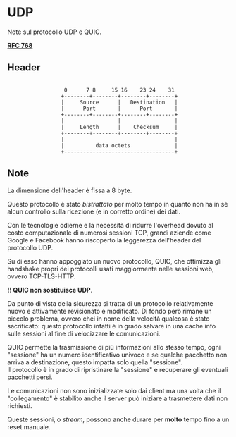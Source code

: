 # UDP

Note sul protocollo UDP e QUIC.

[**RFC 768**](https://datatracker.ietf.org/doc/html/rfc768)

## Header

```

				  0      7 8     15 16    23 24    31
                 +--------+--------+--------+--------+
                 |     Source      |   Destination   |
                 |      Port       |      Port       |
                 +--------+--------+--------+--------+
                 |                 |                 |
                 |     Length      |    Checksum     |
                 +--------+--------+--------+--------+
                 |									 |
                 |          data octets 			 |
                 +-----------------------------------+
```

## Note 

La dimensione dell'header è fissa a 8 byte.

Questo protocollo è stato *bistrattato* per molto tempo in quanto non ha in sè alcun controllo sulla ricezione (e in corretto ordine) dei dati. 

Con le tecnologie odierne e la necessità di ridurre l'overhead dovuto al costo computazionale di numerosi sessioni TCP, grandi aziende come Google e Facebook hanno riscoperto la leggerezza dell'header del protocollo UDP.  

Su di esso hanno appoggiato un nuovo protocollo, QUIC, che ottimizza gli handshake propri dei protocolli usati maggiormente nelle sessioni web, ovvero TCP-TLS-HTTP.

**!! QUIC non sostituisce UDP**.

Da punto di vista della sicurezza si tratta di un protocollo relativamente nuovo e attivamente revisionato e modificato. Di fondo però rimane un piccolo problema, ovvero chei in nome della velocità qualcosa è stato sacrificato: questo protocollo infatti è in grado salvare in una cache info sulle sessioni al fine di velocizzare le comunicazioni.

QUIC permette la trasmissione di più informazioni allo stesso tempo, ogni "sessione" ha un numero identificativo univoco e se qualche pacchetto non arriva a destinazione, questo impatta solo quella "sessione".  
Il protocollo è in grado di ripristinare la "sessione" e recuperare gli eventuali pacchetti persi.

Le comunicazioni non sono inizializzate solo dai client ma una volta che il "collegamento" è stabilito anche il server può iniziare a trasmettere dati non richiesti.  

Queste sessioni, o *stream*, possono anche durare per **molto** tempo fino a un reset manuale.
